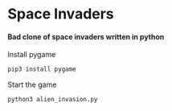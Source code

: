 # Space Invaders

#### Bad clone of space invaders written in python

Install pygame

```bash
pip3 install pygame
```

Start the game

```bash
python3 alien_invasion.py
```